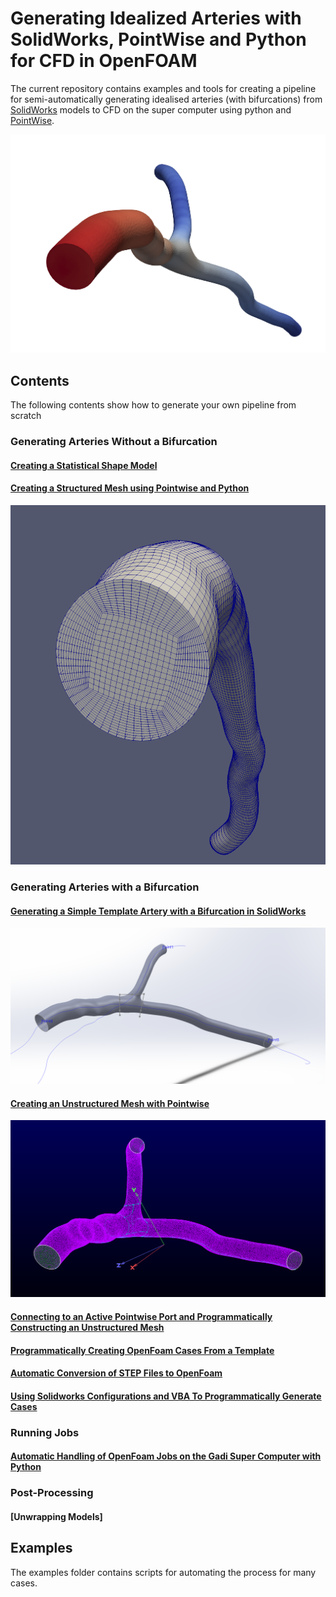# Generating Idealized Arteries with SolidWorks, PointWise and Python for CFD in OpenFOAM

The current repository contains examples and tools for creating a pipeline
for semi-automatically generating idealised arteries (with bifurcations) from [SolidWorks](https://www.solidworks.com/) models to CFD on
the super computer using python and [PointWise](https://www.pointwise.com/).

![](./docs/bifurcation/images/open_foam_case.PNG)

## Contents

The following contents show how to generate your own pipeline from scratch

### Generating Arteries Without a Bifurcation

#### [Creating a Statistical Shape Model](./docs/no_bifurcation/00_creating_a_statistical_shape_model.ipynb)

#### [Creating a Structured Mesh using Pointwise and Python](./docs/bifurcation/../no_bifurcation/01_creating_structured_meshes_in_pointwise.ipynb)

![](./docs/no_bifurcation/images/final_mesh.PNG)

### Generating Arteries with a Bifurcation

#### [Generating a Simple Template Artery with a Bifurcation in SolidWorks](./docs/bifurcation/00_generating_a_ideal_artery_in_solidworks.md)

![](./docs/bifurcation/images/solidworks_template_artery.PNG)

#### [Creating an Unstructured Mesh with Pointwise](./docs/bifurcation/01_generating_an_unsctructured_mesh_for_CFD_in_solidworks.md)

![](./docs/bifurcation/images/unstructured_grid_generation/inlet_outlet_patched.PNG)

#### [Connecting to an Active Pointwise Port and Programmatically Constructing an Unstructured Mesh](./docs/bifurcation/02_convert_step_to_openfoam_with_pointwise_python_api.ipynb)

#### [Programmatically Creating OpenFoam Cases From a Template](./docs/bifurcation/03_programatically_creating_openfoam_cases_from_a_template.ipynb)

#### [Automatic Conversion of STEP Files to OpenFoam](./docs/bifurcation/04_automatically_convert_step_files_to_openfoam_with_an_observer.ipynb)

#### [Using Solidworks Configurations and VBA To Programmatically Generate Cases](./docs/bifurcation/05_using_solidworks_configurations_and_vba_to_programatically_generate_examples.md)

### Running Jobs

#### [Automatic Handling of OpenFoam Jobs on the Gadi Super Computer with Python](./docs/automatic_handling_of_super_computer_jobs_with_python.ipynb)

### Post-Processing

#### [Unwrapping Models]

## Examples

The examples folder contains scripts for automating the process for many cases.
